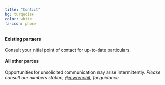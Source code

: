 ```yaml
---
title: "Contact"
bg: turquoise
color: white
fa-icon: phone
---
```


#### Existing partners

Consult your initial point of contact for up-to-date particulars.

#### All other parties

Opportunities for unsolicited communication may arise intermittently. *Please consult our numbers station, [@mwrenchit](https://twitter.com/mwrenchit), for guidance.*